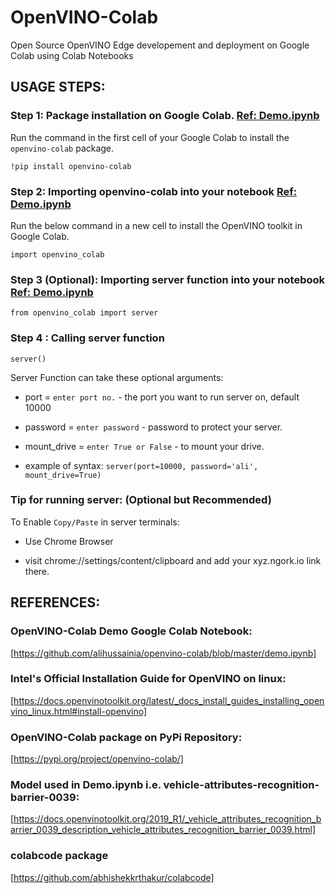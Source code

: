 # OpenVINO-Colab
Open Source OpenVINO  Edge developement and deployment on Google Colab using Colab Notebooks

## USAGE STEPS:

### Step 1: Package installation on Google Colab. [Ref: Demo.ipynb](https://github.com/alihussainia/openvino-colab/blob/master/demo.ipynb)
Run the command in the first cell of your Google Colab to install the `openvino-colab` package. 

```python3
!pip install openvino-colab
```
### Step 2: Importing openvino-colab into your notebook [Ref: Demo.ipynb](https://github.com/alihussainia/openvino-colab/blob/master/demo.ipynb)
Run the below command in a new cell to install the OpenVINO toolkit in Google Colab.

```python3
import openvino_colab
```
### Step 3 (Optional): Importing server function into your notebook [Ref: Demo.ipynb](https://github.com/alihussainia/openvino-colab/blob/master/demo.ipynb)

```python3
from openvino_colab import server
```
### Step 4 : Calling server function

```python3
server()
```
Server Function can take these optional arguments:

- port = `enter port no.` - the port you want to run server on, default 10000
    
- password = `enter password` - password to protect your server.
    
- mount_drive = `enter True or False` - to mount your drive.
  
- example of syntax: `server(port=10000, password='ali', mount_drive=True)`

### Tip for running server: (Optional but Recommended)
To Enable `Copy/Paste` in server terminals:

- Use Chrome Browser
  
- visit <a target=blank>chrome://settings/content/clipboard</a> and add your xyz.ngork.io link there.

## REFERENCES:

### OpenVINO-Colab Demo Google Colab Notebook:
[https://github.com/alihussainia/openvino-colab/blob/master/demo.ipynb]

### Intel's Official Installation Guide for OpenVINO on linux: 
[https://docs.openvinotoolkit.org/latest/_docs_install_guides_installing_openvino_linux.html#install-openvino]

### OpenVINO-Colab package on PyPi Repository: 
[https://pypi.org/project/openvino-colab/]

### Model used in Demo.ipynb i.e. vehicle-attributes-recognition-barrier-0039:
[https://docs.openvinotoolkit.org/2019_R1/_vehicle_attributes_recognition_barrier_0039_description_vehicle_attributes_recognition_barrier_0039.html]

### colabcode package
[https://github.com/abhishekkrthakur/colabcode]
